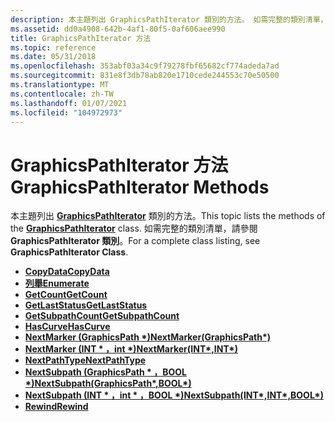 ```yaml
---
description: 本主題列出 GraphicsPathIterator 類別的方法。 如需完整的類別清單，請參閱 GraphicsPathIterator 類別。
ms.assetid: dd0a4908-642b-4af1-80f5-0af606aee990
title: GraphicsPathIterator 方法
ms.topic: reference
ms.date: 05/31/2018
ms.openlocfilehash: 353abf03a34c9f79278fbf65682cf774adeda7ad
ms.sourcegitcommit: 831e8f3db78ab820e1710cede244553c70e50500
ms.translationtype: MT
ms.contentlocale: zh-TW
ms.lasthandoff: 01/07/2021
ms.locfileid: "104972973"
---
```

# <a name="graphicspathiterator-methods"></a><span data-ttu-id="1d280-104">GraphicsPathIterator 方法</span><span class="sxs-lookup"><span data-stu-id="1d280-104">GraphicsPathIterator Methods</span></span>

<span data-ttu-id="1d280-105">本主題列出 [**GraphicsPathIterator**](/windows/desktop/api/gdipluspath/nl-gdipluspath-graphicspathiterator) 類別的方法。</span><span class="sxs-lookup"><span data-stu-id="1d280-105">This topic lists the methods of the [**GraphicsPathIterator**](/windows/desktop/api/gdipluspath/nl-gdipluspath-graphicspathiterator) class.</span></span> <span data-ttu-id="1d280-106">如需完整的類別清單，請參閱 **GraphicsPathIterator 類別**。</span><span class="sxs-lookup"><span data-stu-id="1d280-106">For a complete class listing, see **GraphicsPathIterator Class**.</span></span>

-   [<span data-ttu-id="1d280-107">**CopyData**</span><span class="sxs-lookup"><span data-stu-id="1d280-107">**CopyData**</span></span>](/windows/desktop/api/Gdipluspath/nf-gdipluspath-graphicspathiterator-copydata)
-   [<span data-ttu-id="1d280-108">**列舉**</span><span class="sxs-lookup"><span data-stu-id="1d280-108">**Enumerate**</span></span>](/windows/desktop/api/Gdipluspath/nf-gdipluspath-graphicspathiterator-enumerate)
-   [<span data-ttu-id="1d280-109">**GetCount**</span><span class="sxs-lookup"><span data-stu-id="1d280-109">**GetCount**</span></span>](/windows/desktop/api/Gdipluspath/nf-gdipluspath-graphicspathiterator-getcount)
-   [<span data-ttu-id="1d280-110">**GetLastStatus**</span><span class="sxs-lookup"><span data-stu-id="1d280-110">**GetLastStatus**</span></span>](/windows/desktop/api/Gdipluspath/nf-gdipluspath-graphicspathiterator-getlaststatus)
-   [<span data-ttu-id="1d280-111">**GetSubpathCount**</span><span class="sxs-lookup"><span data-stu-id="1d280-111">**GetSubpathCount**</span></span>](/windows/desktop/api/Gdipluspath/nf-gdipluspath-graphicspathiterator-getsubpathcount)
-   [<span data-ttu-id="1d280-112">**HasCurve**</span><span class="sxs-lookup"><span data-stu-id="1d280-112">**HasCurve**</span></span>](/windows/desktop/api/Gdipluspath/nf-gdipluspath-graphicspathiterator-hascurve)
-   <span data-ttu-id="1d280-113">[**NextMarker (GraphicsPath \*)**](/windows/win32/api/gdipluspath/nf-gdipluspath-graphicspathiterator-nextmarker(outconstgraphicspath))</span><span class="sxs-lookup"><span data-stu-id="1d280-113">[**NextMarker(GraphicsPath\*)**](/windows/win32/api/gdipluspath/nf-gdipluspath-graphicspathiterator-nextmarker(outconstgraphicspath))</span></span>
-   <span data-ttu-id="1d280-114">[**NextMarker (INT \* ，int \*)**](/previous-versions//ms535465(v=vs.85))</span><span class="sxs-lookup"><span data-stu-id="1d280-114">[**NextMarker(INT\*,INT\*)**](/previous-versions//ms535465(v=vs.85))</span></span>
-   [<span data-ttu-id="1d280-115">**NextPathType**</span><span class="sxs-lookup"><span data-stu-id="1d280-115">**NextPathType**</span></span>](/windows/desktop/api/Gdipluspath/nf-gdipluspath-graphicspathiterator-nextpathtype)
-   <span data-ttu-id="1d280-116">[**NextSubpath (GraphicsPath \* ，BOOL \*)**](/windows/win32/api/gdipluspath/nf-gdipluspath-graphicspathiterator-nextsubpath(outconstgraphicspath_outbool))</span><span class="sxs-lookup"><span data-stu-id="1d280-116">[**NextSubpath(GraphicsPath\*,BOOL\*)**](/windows/win32/api/gdipluspath/nf-gdipluspath-graphicspathiterator-nextsubpath(outconstgraphicspath_outbool))</span></span>
-   <span data-ttu-id="1d280-117">[**NextSubpath (INT \* ，int \* ，BOOL \*)**](/previous-versions//ms535463(v=vs.85))</span><span class="sxs-lookup"><span data-stu-id="1d280-117">[**NextSubpath(INT\*,INT\*,BOOL\*)**](/previous-versions//ms535463(v=vs.85))</span></span>
-   [<span data-ttu-id="1d280-118">**Rewind**</span><span class="sxs-lookup"><span data-stu-id="1d280-118">**Rewind**</span></span>](/windows/desktop/api/Gdipluspath/nf-gdipluspath-graphicspathiterator-rewind)

 

 
